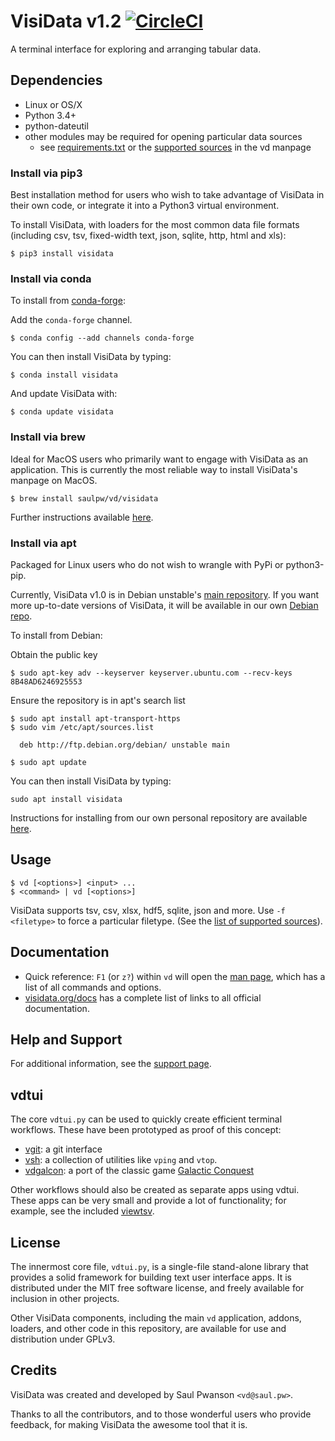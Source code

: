 # VisiData v1.2 [![CircleCI](https://circleci.com/gh/saulpw/visidata/tree/stable.svg?style=svg)](https://circleci.com/gh/saulpw/visidata/tree/stable)

A terminal interface for exploring and arranging tabular data.

## Dependencies

- Linux or OS/X
- Python 3.4+
- python-dateutil
- other modules may be required for opening particular data sources
    - see [requirements.txt](https://github.com/saulpw/visidata/blob/stable/requirements.txt) or the [supported sources](http://visidata.org/man/#loaders) in the vd manpage

### Install via pip3

Best installation method for users who wish to take advantage of VisiData in their own code, or integrate it into a Python3 virtual environment.

To install VisiData, with loaders for the most common data file formats (including csv, tsv, fixed-width text, json, sqlite, http, html and xls):

    $ pip3 install visidata

### Install via conda

To install from [conda-forge](https://github.com/conda-forge/visidata-feedstock):

Add the `conda-forge` channel.

    $ conda config --add channels conda-forge

You can then install VisiData by typing:

    $ conda install visidata

And update VisiData with:

    $ conda update visidata

### Install via brew

Ideal for MacOS users who primarily want to engage with VisiData as an application. This is currently the most reliable way to install VisiData's manpage on MacOS.

    $ brew install saulpw/vd/visidata

Further instructions available [here](https://github.com/saulpw/homebrew-vd).

### Install via apt

Packaged for Linux users who do not wish to wrangle with PyPi or python3-pip.

Currently, VisiData v1.0 is in Debian unstable's [main repository](https://launchpad.net/ubuntu/+source/visidata). If you want more up-to-date versions of VisiData, it will be available in our own [Debian repo](https://github.com/saulpw/deb-vd).

To install from Debian:

Obtain the public key

    $ sudo apt-key adv --keyserver keyserver.ubuntu.com --recv-keys 8B48AD6246925553

Ensure the repository is in apt's search list

    $ sudo apt install apt-transport-https
    $ sudo vim /etc/apt/sources.list

      deb http://ftp.debian.org/debian/ unstable main

    $ sudo apt update

You can then install VisiData by typing:

    sudo apt install visidata

Instructions for installing from our own personal repository are available [here](https://github.com/saulpw/deb-vd).

## Usage

    $ vd [<options>] <input> ...
    $ <command> | vd [<options>]

VisiData supports tsv, csv, xlsx, hdf5, sqlite, json and more.
Use `-f <filetype>` to force a particular filetype.
(See the [list of supported sources](http://visidata.org/man#sources)).

## Documentation

* Quick reference: `F1` (or `z?`) within `vd` will open the [man page](http://visidata.org/man), which has a list of all commands and options.
* [visidata.org/docs](http://visidata.org/docs) has a complete list of links to all official documentation.

## Help and Support

For additional information, see the [support page](http://visidata.org/support).

## vdtui

The core `vdtui.py` can be used to quickly create efficient terminal workflows. These have been prototyped as proof of this concept:

- [vgit](https://github.com/saulpw/vgit): a git interface
- [vsh](http://github.com/saulpw/vsh): a collection of utilities like `vping` and `vtop`.
- [vdgalcon](https://github.com/saulpw/vdgalcon): a port of the classic game [Galactic Conquest](https://www.galcon.com)

Other workflows should also be created as separate apps using vdtui.  These apps can be very small and provide a lot of functionality; for example, see the included [viewtsv](bin/viewtsv).


## License

The innermost core file, `vdtui.py`, is a single-file stand-alone library that provides a solid framework for building text user interface apps. It is distributed under the MIT free software license, and freely available for inclusion in other projects.

Other VisiData components, including the main `vd` application, addons, loaders, and other code in this repository, are available for use and distribution under GPLv3.

## Credits

VisiData was created and developed by Saul Pwanson `<vd@saul.pw>`.

Thanks to all the contributors, and to those wonderful users who provide feedback, for making VisiData the awesome tool that it is.
